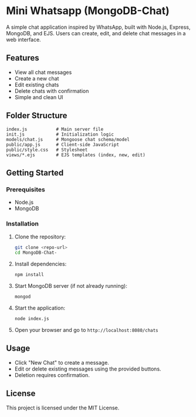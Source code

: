 # Mini Whatsapp (MongoDB-Chat)

A simple chat application inspired by WhatsApp, built with Node.js, Express, MongoDB, and EJS. Users can create, edit, and delete chat messages in a web interface.

## Features
- View all chat messages
- Create a new chat
- Edit existing chats
- Delete chats with confirmation
- Simple and clean UI

## Folder Structure
```
index.js           # Main server file
init.js            # Initialization logic
models/chat.js     # Mongoose chat schema/model
public/app.js      # Client-side JavaScript
public/style.css   # Stylesheet
views/*.ejs        # EJS templates (index, new, edit)
```

## Getting Started

### Prerequisites
- Node.js
- MongoDB

### Installation
1. Clone the repository:
   ```sh
   git clone <repo-url>
   cd MongoDB-Chat-
   ```
2. Install dependencies:
   ```sh
   npm install
   ```
3. Start MongoDB server (if not already running):
   ```sh
   mongod
   ```
4. Start the application:
   ```sh
   node index.js
   ```
5. Open your browser and go to `http://localhost:8080/chats`

## Usage
- Click "New Chat" to create a message.
- Edit or delete existing messages using the provided buttons.
- Deletion requires confirmation.

## License
This project is licensed under the MIT License.
